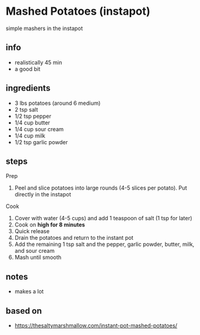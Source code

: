 # Mashed Potatoes (instapot)

simple mashers in the instapot

## info

* realistically 45 min
* a good bit

## ingredients

* 3 lbs potatoes (around 6 medium)
* 2 tsp salt
* 1/2 tsp pepper
* 1/4 cup butter
* 1/4 cup sour cream
* 1/4 cup milk
* 1/2 tsp garlic powder

## steps

Prep

1. Peel and slice potatoes into large rounds (4-5 slices per potato). Put directly in the instapot

Cook

1. Cover with water (4-5 cups) and add 1 teaspoon of salt (1 tsp for later)
2. Cook on **high for 8 minutes**
3. Quick release
4. Drain the potatoes and return to the instant pot
5. Add the remaining 1 tsp salt and the pepper, garlic powder, butter, milk, and sour cream
6. Mash until smooth

## notes

* makes a lot

## based on

* https://thesaltymarshmallow.com/instant-pot-mashed-potatoes/
